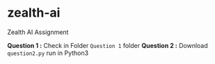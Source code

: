 # zealth-ai
Zealth AI Assignment

__Question 1 :__ Check in Folder `Question 1` folder
__Question 2 :__ Download `question2.py` run in Python3
